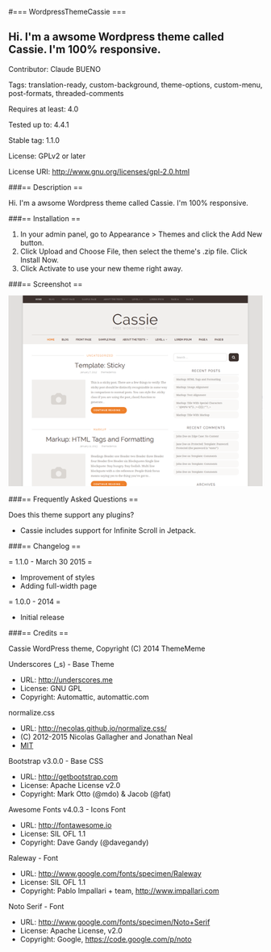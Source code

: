 #=== WordpressThemeCassie ===
## Hi. I'm a awsome Wordpress theme called Cassie. I'm 100% responsive.

Contributor: Claude BUENO

Tags: translation-ready, custom-background, theme-options, custom-menu, post-formats, threaded-comments

Requires at least: 4.0

Tested up to: 4.4.1

Stable tag: 1.1.0

License: GPLv2 or later

License URI: http://www.gnu.org/licenses/gpl-2.0.html


###== Description ==

Hi. I'm a awsome Wordpress theme called Cassie. I'm 100% responsive.


###== Installation ==

1. In your admin panel, go to Appearance > Themes and click the Add New button.
2. Click Upload and Choose File, then select the theme's .zip file. Click Install Now.
3. Click Activate to use your new theme right away.


###== Screenshot ==

![Screeshot](https://github.com/claudebueno/WordpressThemeCassie/blob/master/screenshot.png)


###== Frequently Asked Questions ==

Does this theme support any plugins?
* Cassie includes support for Infinite Scroll in Jetpack.


###== Changelog ==

= 1.1.0 - March 30 2015 =
* Improvement of styles
* Adding full-width page

= 1.0.0 - 2014 =
* Initial release

###== Credits ==

Cassie WordPress theme, Copyright (C) 2014 ThemeMeme

Underscores (_s) - Base Theme
* URL: http://underscores.me
* License: GNU GPL
* Copyright: Automattic, automattic.com

normalize.css
* URL: http://necolas.github.io/normalize.css/
* (C) 2012-2015 Nicolas Gallagher and Jonathan Neal
* [MIT](http://opensource.org/licenses/MIT)

Bootstrap v3.0.0 - Base CSS
* URL: http://getbootstrap.com
* License: Apache License v2.0
* Copyright:  Mark Otto (@mdo) & Jacob (@fat)

Awesome Fonts v4.0.3 - Icons Font
* URL: http://fontawesome.io
* License: SIL OFL 1.1
* Copyright: Dave Gandy (@davegandy)

Raleway - Font
* URL: http://www.google.com/fonts/specimen/Raleway
* License: SIL OFL 1.1
* Copyright: Pablo Impallari + team, http://www.impallari.com

Noto Serif - Font
* URL: http://www.google.com/fonts/specimen/Noto+Serif
* License: Apache License, v2.0
* Copyright: Google, https://code.google.com/p/noto
